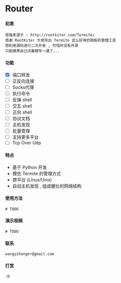 # Router

#### 初衷

```
思路来源于 : http://rootkiter.com/Termite/
感谢 RootKiter 大佬写出 Termite 这么好用的跳板机管理工具
想利用源码进行二次开发 , 可惜并没有开源
只能摸黑自己试着瞎写一通了...
```

#### 功能

- [x] 端口转发
- [ ] 正反向连接
- [ ] Socks代理
- [ ] 执行命令
- [ ] 反弹 shell
- [ ] 交互 shell
- [ ] 正向 shell
- [ ] 协议文档
- [ ] 主机发现
- [ ] 批量管理
- [ ] 支持更多平台
- [ ] Tcp Over Udp

#### 特点
* 基于 Python 开发
* 模仿 Termite 的管理方式
* 跨平台 (Linux/Unix)
* 自动主机发现 , 组成健壮的网络结构

#### 使用方法
```
# TODO
```

#### 演示视频
```
# TODO
```


#### 联系
```
wangyihanger@gmail.com
```

#### 打赏
```
:D
```
